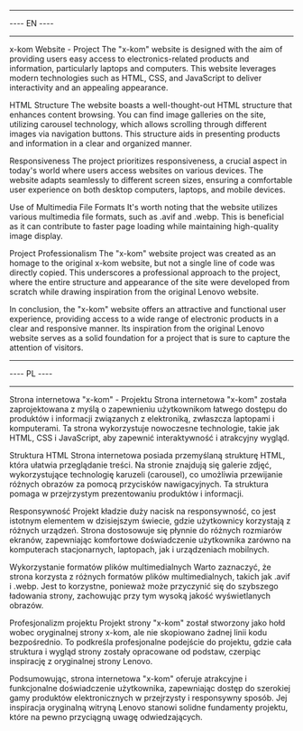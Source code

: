 ************

---- EN ----

************

x-kom Website - Project
The "x-kom" website is designed with the aim of providing users easy access to electronics-related products and information, particularly laptops and computers. This website leverages modern technologies such as HTML, CSS, and JavaScript to deliver interactivity and an appealing appearance.

HTML Structure
The website boasts a well-thought-out HTML structure that enhances content browsing. You can find image galleries on the site, utilizing carousel technology, which allows scrolling through different images via navigation buttons. This structure aids in presenting products and information in a clear and organized manner.

Responsiveness
The project prioritizes responsiveness, a crucial aspect in today's world where users access websites on various devices. The website adapts seamlessly to different screen sizes, ensuring a comfortable user experience on both desktop computers, laptops, and mobile devices.

Use of Multimedia File Formats
It's worth noting that the website utilizes various multimedia file formats, such as .avif and .webp. This is beneficial as it can contribute to faster page loading while maintaining high-quality image display.

Project Professionalism
The "x-kom" website project was created as an homage to the original x-kom website, but not a single line of code was directly copied. This underscores a professional approach to the project, where the entire structure and appearance of the site were developed from scratch while drawing inspiration from the original Lenovo website.

In conclusion, the "x-kom" website offers an attractive and functional user experience, providing access to a wide range of electronic products in a clear and responsive manner. Its inspiration from the original Lenovo website serves as a solid foundation for a project that is sure to capture the attention of visitors.

************

---- PL ----

************

Strona internetowa "x-kom" - Projektu
Strona internetowa "x-kom" została zaprojektowana z myślą o zapewnieniu użytkownikom łatwego dostępu do produktów i informacji związanych z elektroniką, zwłaszcza laptopami i komputerami. Ta strona wykorzystuje nowoczesne technologie, takie jak HTML, CSS i JavaScript, aby zapewnić interaktywność i atrakcyjny wygląd.

Struktura HTML
Strona internetowa posiada przemyślaną strukturę HTML, która ułatwia przeglądanie treści. Na stronie znajdują się galerie zdjęć, wykorzystujące technologię karuzeli (carousel), co umożliwia przewijanie różnych obrazów za pomocą przycisków nawigacyjnych. Ta struktura pomaga w przejrzystym prezentowaniu produktów i informacji.

Responsywność
Projekt kładzie duży nacisk na responsywność, co jest istotnym elementem w dzisiejszym świecie, gdzie użytkownicy korzystają z różnych urządzeń. Strona dostosowuje się płynnie do różnych rozmiarów ekranów, zapewniając komfortowe doświadczenie użytkownika zarówno na komputerach stacjonarnych, laptopach, jak i urządzeniach mobilnych.

Wykorzystanie formatów plików multimedialnych
Warto zaznaczyć, że strona korzysta z różnych formatów plików multimedialnych, takich jak .avif i .webp. Jest to korzystne, ponieważ może przyczynić się do szybszego ładowania strony, zachowując przy tym wysoką jakość wyświetlanych obrazów.

Profesjonalizm projektu
Projekt strony "x-kom" został stworzony jako hołd wobec oryginalnej strony x-kom, ale nie skopiowano żadnej linii kodu bezpośrednio. To podkreśla profesjonalne podejście do projektu, gdzie cała struktura i wygląd strony zostały opracowane od podstaw, czerpiąc inspirację z oryginalnej strony Lenovo.

Podsumowując, strona internetowa "x-kom" oferuje atrakcyjne i funkcjonalne doświadczenie użytkownika, zapewniając dostęp do szerokiej gamy produktów elektronicznych w przejrzysty i responsywny sposób. Jej inspiracja oryginalną witryną Lenovo stanowi solidne fundamenty projektu, które na pewno przyciągną uwagę odwiedzających.
